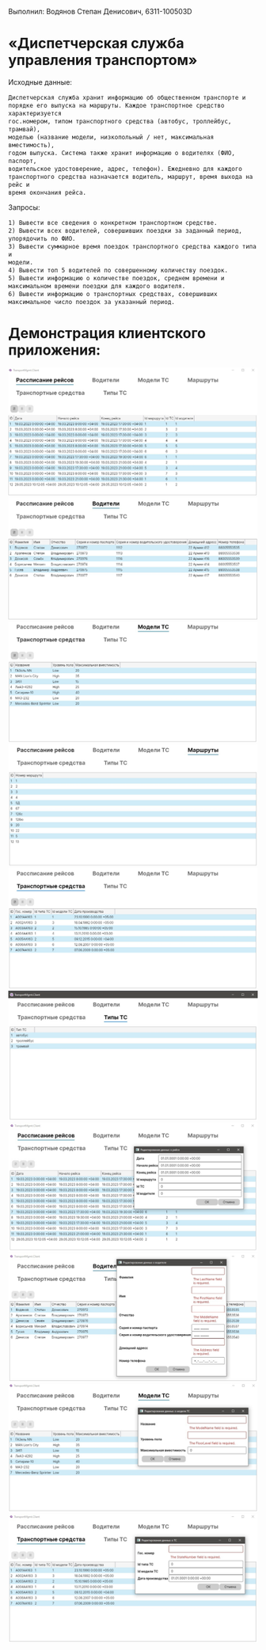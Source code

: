 Выполнил: Водянов Степан Денисович, 6311-100503D

# «Диспетчерская служба управления транспортом»

  Исходные данные:
  
    Диспетчерская служба хранит информацию об общественном транспорте и
    порядке его выпуска на маршруты. Каждое транспортное средство характеризуется
    гос.номером, типом транспортного средства (автобус, троллейбус, трамвай),
    моделью (название модели, низкопольный / нет, максимальная вместимость),
    годом выпуска. Система также хранит информацию о водителях (ФИО, паспорт,
    водительское удостоверение, адрес, телефон). Ежедневно для каждого
    транспортного средства назначается водитель, маршрут, время выхода на рейс и
    время окончания рейса.
 
 Запросы:
 
    1) Вывести все сведения о конкретном транспортном средстве.
    2) Вывести всех водителей, совершивших поездки за заданный период,
    упорядочить по ФИО.
    3) Вывести суммарное время поездок транспортного средства каждого типа и
    модели.
    4) Вывести топ 5 водителей по совершенному количеству поездок.
    5) Вывести информацию о количестве поездок, среднем времени и
    максимальном времени поездки для каждого водителя.
    6) Вывести информацию о транспортных средствах, совершивших
    максимальное число поездок за указанный период.
# Демонстрация клиентского приложения:

![1](TransportMgmt/TransportMgmtScreens/1.jpg)
![2](TransportMgmt/TransportMgmtScreens/2.jpg)
![3](TransportMgmt/TransportMgmtScreens/3.jpg)
![4](TransportMgmt/TransportMgmtScreens/4.jpg)
![5](TransportMgmt/TransportMgmtScreens/5.jpg)
![6](TransportMgmt/TransportMgmtScreens/6.jpg)
![7](TransportMgmt/TransportMgmtScreens/7.jpg)
![8](TransportMgmt/TransportMgmtScreens/8.jpg)
![9](TransportMgmt/TransportMgmtScreens/9.jpg)
![10](TransportMgmt/TransportMgmtScreens/10.jpg)
